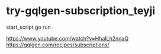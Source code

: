 # try-gqlgen-subscription_teyji

start_script 
    go run .

https://www.youtube.com/watch?v=HhaILh2nnaQ
https://gqlgen.com/recipes/subscriptions/